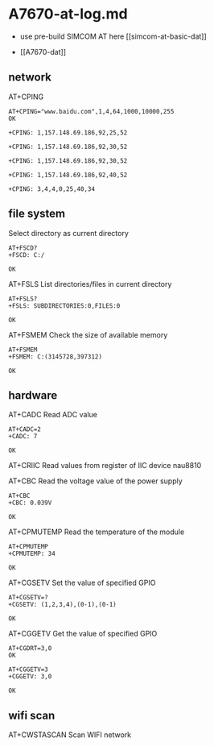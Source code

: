 
# A7670-at-log.md

- use pre-build SIMCOM AT here [[simcom-at-basic-dat]]

- [[A7670-dat]]

## network 

AT+CPING

    AT+CPING="www.baidu.com",1,4,64,1000,10000,255
    OK

    +CPING: 1,157.148.69.186,92,25,52

    +CPING: 1,157.148.69.186,92,30,52

    +CPING: 1,157.148.69.186,92,30,52

    +CPING: 1,157.148.69.186,92,40,52

    +CPING: 3,4,4,0,25,40,34


## file system 

Select directory as current directory

    AT+FSCD?
    +FSCD: C:/

    OK

AT+FSLS List directories/files in current directory

    AT+FSLS?
    +FSLS: SUBDIRECTORIES:0,FILES:0

    OK

 AT+FSMEM Check the size of available memory

    AT+FSMEM
    +FSMEM: C:(3145728,397312)

    OK

## hardware 

AT+CADC Read ADC value

    AT+CADC=2
    +CADC: 7

    OK

AT+CRIIC Read values from register of IIC device nau8810


AT+CBC Read the voltage value of the power supply

    AT+CBC
    +CBC: 0.039V

    OK

AT+CPMUTEMP Read the temperature of the module

    AT+CPMUTEMP
    +CPMUTEMP: 34

    OK

AT+CGSETV Set the value of specified GPIO

    AT+CGSETV=?
    +CGSETV: (1,2,3,4),(0-1),(0-1)

    OK

AT+CGGETV Get the value of specified GPIO

    AT+CGDRT=3,0
    OK

    AT+CGGETV=3
    +CGGETV: 3,0

    OK

## wifi scan 

AT+CWSTASCAN Scan WIFI network